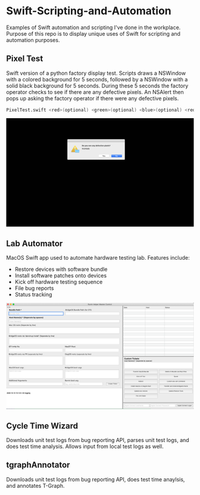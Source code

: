 # Swift-Scripting-and-Automation
Examples of Swift automation and scripting I've done in the workplace. Purpose of this repo is to display unique uses of Swift for scripting and automation purposes. 

## Pixel Test
Swift version of a python factory display test. Scripts draws a NSWindow with a colored background for 5 seconds, followed by a NSWindow with a solid black background for 5 seconds. During these 5 seconds the factory operator checks to see if there are any defective pixels. An NSAlert then pops up asking the factory operator if there were any defective pixels.

```bash
PixelTest.swift <red>(optional) <green>(optional) <blue>(optional) <red2>(optional) <green2>(optional) <blue2>(optional)
```

![Screenshot](https://github.com/ivankhau/Swift-Scripting-and-Automation/blob/main/PixelTest/Screenshot.png?raw=true)

## Lab Automator
MacOS Swift app used to automate hardware testing lab. Features include:
- Restore devices with software bundle
- Install software patches onto devices
- Kick off hardware testing sequence
- File bug reports
- Status tracking

![Screenshot](https://github.com/ivankhau/Swift-Scripting-and-Automation/blob/main/LabAutomator/Interface.png?raw=true)

## Cycle Time Wizard
Downloads unit test logs from bug reporting API, parses unit test logs, and does test time analysis. Allows input from local test logs as well.

## tgraphAnnotator
Downloads unit test logs from bug reporting API, does test time anaylsis, and annotates T-Graph.
